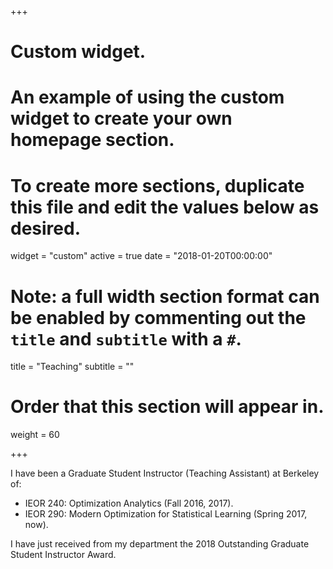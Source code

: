 +++
# Custom widget.
# An example of using the custom widget to create your own homepage section.
# To create more sections, duplicate this file and edit the values below as desired.
widget = "custom"
active = true
date = "2018-01-20T00:00:00"

# Note: a full width section format can be enabled by commenting out the `title` and `subtitle` with a `#`.
title = "Teaching"
subtitle = ""

# Order that this section will appear in.
weight = 60

+++

I have been a Graduate Student Instructor (Teaching Assistant) at Berkeley of:

 - IEOR 240: Optimization Analytics (Fall 2016, 2017).
 - IEOR 290: Modern Optimization for Statistical Learning (Spring 2017, now).

I have just received from my department the 2018 Outstanding Graduate Student Instructor Award. 